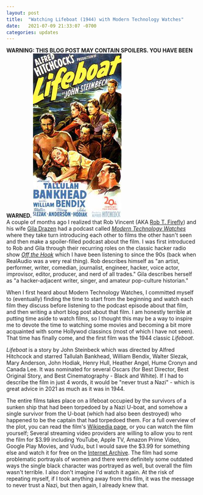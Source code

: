 ```yaml
---
layout: post
title:  "Watching Lifeboat (1944) with Modern Technology Watches"
date:   2021-07-09 21:33:07 -0700
categories: updates
---
```

**WARNING: THIS BLOG POST MAY CONTAIN SPOILERS. YOU HAVE BEEN WARNED.**
![Film Poster for Lifeboat (1944)](/img/Lifeboat1.jpg)  
A couple of months ago I realized that Rob Vincent (AKA [Rob T. Firefly](https://twitter.com/rob_t_firefly)) and his wife [Gila Drazen](https://twitter.com/gilahava704) had a podcast called *[Modern Technology Watches](https://modern.technology/)* where they take turn introducing each other to films the other hasn't seen and then make a spoiler-filled podcast about the film. I was first introduced to Rob and Gila through their recurring roles on the classic hacker radio show *[Off the Hook](https://www.2600.com/offthehook/)* which I have been listening to since the 90s (back when RealAudio was a very real thing). Rob describes himself as "an artist, performer, writer, comedian, journalist, engineer, hacker, voice actor, improvisor, editor, producer, and nerd of all trades." Gila describes herself as "a hacker-adjacent writer, singer, and amateur pop-culture historian."

When I first heard about Modern Technology Watches, I committed myself to (eventually) finding the time to start from the beginning and watch each film they discuss before listening to the podcast episode about that film, and then writing a short blog post about that film. I am honestly terrible at putting time aside to watch films, so I thought this may be a way to inspire me to devote the time to watching some movies and becoming a bit more acquainted with some Hollywod classincs (most of which I have not seen). That time has finally come, and the first film was the 1944 classic *Lifeboat*.

*Lifeboat* is a story by John Steinbeck which was directed by Alfred Hitchcock and starred  Tallulah Bankhead, William Bendix, Walter Slezak, Mary Anderson, John Hodiak, Henry Hull, Heather Angel, Hume Cronyn and Canada Lee. It was nominated for several Oscars (for Best Director, Best Original Story, and Best Cinematography - Black and White). If I had to describe the film in just 4 words, it would be "never trust a Nazi" - which is great advice in 2021 as much as it was in 1944. 

The entire films takes place on a lifeboat occupied by the survivors of a sunken ship that had been torpedoed by a Nazi U-boat, and somehow a single survivor from the U-boat (which had also been destroyed) who happened to be the captain that had torpedoed them. For a full overview of the plot, you can read the film's [Wikipedia page](https://en.wikipedia.org/wiki/Lifeboat_(1944_film)), or you can watch the film yourself; Several streaming video providers are willing to allow you to rent the film for $3.99 including YouTube, Apple TV, Amazon Prime Video, Google Play Movies, and Vudu, but I would save the $3.99 for something else and watch it for free on the [Internet Archive](https://archive.org/details/Lifeboat.1944.720p.BRRip.x264X0r.mkv.mp4mimetrue/Lifeboat1944720p_AlfredHitchcockFilmTallulahBankheadJohnHodiakWa.mp4). The film had some problematic portrayals of women and there were definitely some outdated ways the single black character was portrayed as well, but overall the film wasn't terrible. I also don't imagine I'd watch it again. At the risk of repeating myself, if I took anything away from this film, it was the message to never trust a Nazi, but then again, I already knew that.
